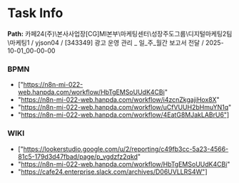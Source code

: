 # Task Info

**Path:** 카페24(주)\본사사업장\[CG]MI본부\마케팅센터\성장주도그룹\디지털마케팅2팀\마케팅1 / yjson04 / [343349] 광고 운영 관리 _ 일_주_월간 보고서 전달 / 2025-10-01_00-00-00

### BPMN
- ["https://n8n-mi-022-web.hanpda.com/workflow/HbTgEMSoUUdK4CBi"
- "https://n8n-mi-022-web.hanpda.com/workflow/i4zcnZkgajiHox8X"
- "https://n8n-mi-022-web.hanpda.com/workflow/uCfVUUH2bHmuYN1q"
- "https://n8n-mi-022-web.hanpda.com/workflow/4EatG8MJakLABrU6"]

### WIKI
- ["https://lookerstudio.google.com/u/2/reporting/c49fb3cc-5a23-4566-81c5-179d3d47fbad/page/p_vgdzfz2qkd"
- "https://n8n-mi-022-web.hanpda.com/workflow/HbTgEMSoUUdK4CBi"
- "https://cafe24.enterprise.slack.com/archives/D06UVLLRS4W"]

